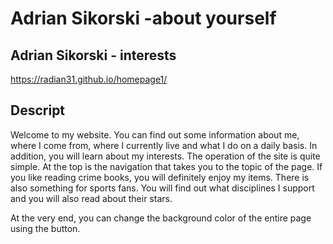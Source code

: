 # Adrian Sikorski -about yourself
## Adrian Sikorski - interests
https://radian31.github.io/homepage1/

## Descript
Welcome to my website. You can find out some information about me, where I come from, where I currently live and what I do on a daily basis.
In addition, you will learn about my interests.
The operation of the site is quite simple.
At the top is the navigation that takes you to the topic of the page. If you like reading crime books, you will definitely enjoy my items.
There is also something for sports fans. You will find out what disciplines I support and you will also read about their stars.

At the very end, you can change the background color of the entire page using the button.

